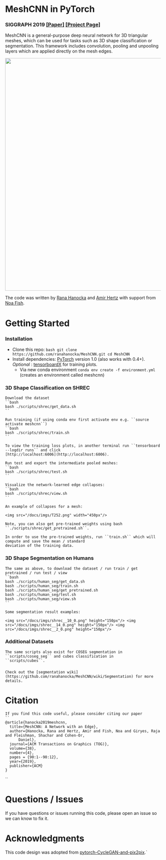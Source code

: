 
# MeshCNN in PyTorch


### SIGGRAPH 2019 [[Paper]](https://bit.ly/meshcnn) [[Project Page]](https://ranahanocka.github.io/MeshCNN/)<br>

MeshCNN is a general-purpose deep neural network for 3D triangular meshes, which can be used for tasks such as 3D
shape classification or segmentation. This framework includes convolution, pooling and unpooling layers which are
applied directly on the mesh edges.

<img src="docs/imgs/meshcnn_overview.png" align="center" width="750px"> <br>

The code was written by [Rana Hanocka](https://www.cs.tau.ac.il/~hanocka/) and [Amir Hertz](http://pxcm.org/) with
support from [Noa Fish](http://www.cs.tau.ac.il/~noafish/).

# Getting Started

### Installation
- Clone this repo:
``bash
git clone https://github.com/ranahanocka/MeshCNN.git
cd MeshCNN
``
- Install dependencies: [PyTorch](https://pytorch.org/) version 1.0 (also works with 0.4+). <i> Optional </i>:
[tensorboardX](https://github.com/lanpa/tensorboardX) for training plots.
  - Via new conda environment `conda env create -f environment.yml` (creates an environment called meshcnn)
      
### 3D Shape Classification on SHREC
    Download the dataset
    ``bash
    bash ./scripts/shrec/get_data.sh
    ``
    
    Run training (if using conda env first activate env e.g. ``source activate meshcnn``)
    ``bash
    bash ./scripts/shrec/train.sh
    ``
    
    To view the training loss plots, in another terminal run ``tensorboard --logdir runs`` and click
    [http://localhost:6006](http://localhost:6006).
    
    Run test and export the intermediate pooled meshes:
    ``bash
    bash ./scripts/shrec/test.sh
    ``
    
    Visualize the network-learned edge collapses:
    ``bash
    bash ./scripts/shrec/view.sh
    ``
    
    An example of collapses for a mesh:
    
    <img src="/docs/imgs/T252.png" width="450px"/> 
    
    Note, you can also get pre-trained weights using bash ``./scripts/shrec/get_pretrained.sh``. 
    
    In order to use the pre-trained weights, run ``train.sh`` which will compute and save the mean / standard
    deviation of the training data. 
    
    
### 3D Shape Segmentation on Humans
    The same as above, to download the dataset / run train / get pretrained / run test / view
    ``bash
    bash ./scripts/human_seg/get_data.sh
    bash ./scripts/human_seg/train.sh
    bash ./scripts/human_seg/get_pretrained.sh
    bash ./scripts/human_seg/test.sh
    bash ./scripts/human_seg/view.sh
    ``
    
    Some segmentation result examples:
    
    <img src="/docs/imgs/shrec__10_0.png" height="150px"/> <img src="/docs/imgs/shrec__14_0.png" height="150px"/> <img
    src="/docs/imgs/shrec__2_0.png" height="150px"/> 
    
### Additional Datasets
    The same scripts also exist for COSEG segmentation in ``scripts/coseg_seg`` and cubes classification in
    ``scripts/cubes``. 
    
###
    Check out the [segmentation wiki](https://github.com/ranahanocka/MeshCNN/wiki/Segmentation) for more details.
    
# Citation
    If you find this code useful, please consider citing our paper
    ``
    @article{hanocka2019meshcnn,
      title={MeshCNN: A Network with an Edge},
      author={Hanocka, Rana and Hertz, Amir and Fish, Noa and Giryes, Raja and Fleishman, Shachar and Cohen-Or,
          Daniel},
      journal={ACM Transactions on Graphics (TOG)},
      volume={38},
      number={4},
      pages = {90:1--90:12},
      year={2019},
      publisher={ACM}
    }
``


# Questions / Issues
If you have questions or issues running this code, please open an issue so we can know to fix it.
  
# Acknowledgments
This code design was adopted from
[pytorch-CycleGAN-and-pix2pix](https://github.com/junyanz/pytorch-CycleGAN-and-pix2pix).`
